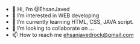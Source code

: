 - 👋 Hi, I’m @EhsanJaved
- 👀 I’m interested in WEB developing
- 🌱 I’m currently learning HTML, CSS, JAVA script.
- 💞️ I’m looking to collaborate on ...
- 📫 How to reach me ehsanjavedrock@gmail.com

<!---
EhsanJaved/EhsanJaved is a ✨ special ✨ repository because its `README.md` (this file) appears on your GitHub profile.
You can click the Preview link to take a look at your changes.
--->
